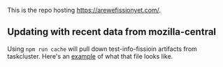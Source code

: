 
This is the repo hosting https://arewefissionyet.com/.

## Updating with recent data from mozilla-central

Using `npm run cache` will pull down test-info-fissioin artifacts from taskcluster. Here's an [example](https://firefox-ci-tc.services.mozilla.com/api/index/v1/task/gecko.v2.mozilla-central.pushdate.2019.11.10.latest.source.test-info-fission/artifacts/public/test-info-fission.json) of what that file looks like.
